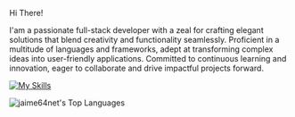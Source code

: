 Hi There! 

I'am a passionate full-stack developer with a zeal for crafting elegant solutions that blend creativity and functionality seamlessly. Proficient in a multitude of languages and frameworks, adept at transforming complex ideas into user-friendly applications. Committed to continuous learning and innovation, eager to collaborate and drive impactful projects forward.

[![My Skills](https://skillicons.dev/icons?i=js,typescript,html,css,wasm,arduino,autocad,linux,nextjs,raspberrypi,react,sketchup,tailwind,tensorflow,vite,py,dotnet)](https://skillicons.dev)

![jaime64net's Top Languages](https://github-readme-stats.vercel.app/api/top-langs/?username=jaime64net&theme=vue-dark&show_icons=true&hide_border=true&layout=compact)

